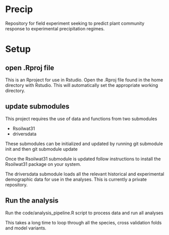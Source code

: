 # Precip 
Repository for field experiment seeking to predict plant community response to experimental precipitation regimes. 

# Setup 

## open .Rproj file 
This is an Rproject for use in Rstudio. Open the .Rproj file found in the home directory with Rstudio. 
This will automatically set the appropriate working directory. 

## update submodules 
This project requires the use of data and functions from two submodules 
- Rsoilwat31 
- driversdata

These submodules can be initialized and updated by running 
git submodule init 
and then 
git submodule update 

Once the Rsoilwat31 submodule is updated follow instructions to install the Rsoilwat31
package on your system. 

The driversdata submodule loads all the relevant historical and experimental demographic 
data for use in the analyses.  This is currently a private repository. 

## Run the analysis 
Run the code/analysis_pipeline.R script to process data and run all analyses

This takes a long time to loop through all the species, cross validation folds and model variants. 

